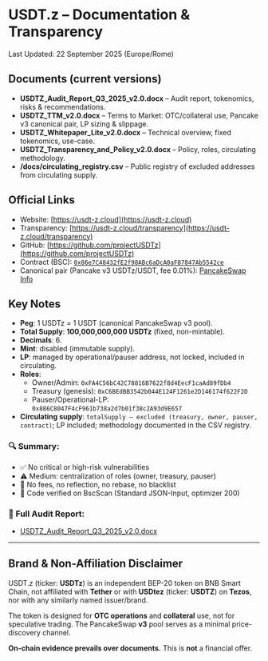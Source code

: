 # USDT.z – Documentation & Transparency

Last Updated: 22 September 2025 (Europe/Rome)

## Documents (current versions)
- **USDTZ_Audit_Report_Q3_2025_v2.0.docx** – Audit report, tokenomics, risks & recommendations.
- **USDTZ_TTM_v2.0.docx** – Terms to Market: OTC/collateral use, Pancake v3 canonical pair, LP sizing & slippage.
- **USDTZ_Whitepaper_Lite_v2.0.docx** – Technical overview, fixed tokenomics, use-case.
- **USDTZ_Transparency_and_Policy_v2.0.docx** – Policy, roles, circulating methodology.
- **/docs/circulating_registry.csv** – Public registry of excluded addresses from circulating supply.

## Official Links
- Website: [https://usdt-z.cloud](https://usdt-z.cloud)
- Transparency: [https://usdt-z.cloud/transparency](https://usdt-z.cloud/transparency)
- GitHub: [https://github.com/projectUSDTz](https://github.com/projectUSDTz)
- Contract (BSC): [`0x86e7C48432fE2f98ABc6aDcA0aF87847Ab5542ce`](https://bscscan.com/token/0x86e7C48432fE2f98ABc6aDcA0aF87847Ab5542ce)
- Canonical pair (Pancake v3 USDTz/USDT, fee 0.01%): [PancakeSwap Info](https://pancakeswap.finance/info/v3/pairs/0x5483d364EbdD0795E1F678Fa25bc365D17339d71?chain=bsc)

## Key Notes
- **Peg**: 1 USDTz = 1 USDT (canonical PancakeSwap v3 pool).
- **Total Supply**: **100,000,000,000 USDTz** (fixed, non-mintable).
- **Decimals**: 6.
- **Mint**: disabled (immutable supply).
- **LP**: managed by operational/pauser address, not locked, included in circulating.
- **Roles**:
  - Owner/Admin: `0xFA4C56bC42C78816B7622f8d4EecF1caAd89fDb4`
  - Treasury (genesis): `0xC6BEdBB3542b044E124F1261e2D146174f622F2D`
  - Pauser/Operational-LP: `0x886C8047F4cF961b738a2d7b01f38c2A93d9E657`
- **Circulating supply**: `totalSupply – excluded (treasury, owner, pauser, contract)`; LP included; methodology documented in the CSV registry.

### 🔍 Summary:
- ✅ No critical or high-risk vulnerabilities
- ⚠️ Medium: centralization of roles (owner, treasury, pauser)
- 🚫 No fees, no reflection, no rebase, no blacklist
- 📜 Code verified on BscScan (Standard JSON-Input, optimizer 200)

### 📄 Full Audit Report:
- [USDTZ_Audit_Report_Q3_2025_v2.0.docx](./docs/USDTZ_Audit_Report_Q3_2025_v2.0.docx)

---

## Brand & Non-Affiliation Disclaimer

USDT.z (ticker: **USDTz**) is an independent BEP-20 token on BNB Smart Chain, not affiliated with **Tether** or with **USDtez** (ticker: **USDTZ**) on **Tezos**, nor with any similarly named issuer/brand.

The token is designed for **OTC operations** and **collateral** use, not for speculative trading. The PancakeSwap **v3** pool serves as a minimal price-discovery channel.

**On-chain evidence prevails over documents.** This is **not** a financial offer.